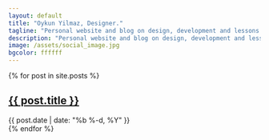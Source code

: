```yaml
---
layout: default
title: "Oykun Yilmaz, Designer."
tagline: "Personal website and blog on design, development and lessons learned in life."
description: "Personal website and blog on design, development and lessons learned in life."  
image: /assets/social_image.jpg
bgcolor: ffffff
---
```

<div>
	{% for post in site.posts %}
        <div class="separator">
            <article class="max-width flex-l justify-between flex-wrap items-center">
                <div class="w-70-l">
                    <h1 class="slim"><a href="{{ post.url }}" title="Read more"> {{ post.title }} </a></h1>
                </div>
                <div class="w-20-l tr">
                    <time datetime="{{ post.date | date: '%B %-d, %Y' }}" class="text-grey text-small">{{ post.date | date: "%b %-d, %Y" }}</time>
                    <!-- <a href="{{ post.url }}" title="Read more"><img src="{{ post.image }}"></a> -->
                </div>
            </article>
        </div>
	{% endfor %}
</div>